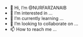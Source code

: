 - 👋 Hi, I’m @NURFARZANAIB
- 👀 I’m interested in ...
- 🌱 I’m currently learning ...
- 💞️ I’m looking to collaborate on ...
- 📫 How to reach me ...

<!---
NURFARZANAIB/NURFARZANAIB is a ✨ special ✨ repository because its `README.md` (this file) appears on your GitHub profile.
You can click the Preview link to take a look at your changes.
--->
